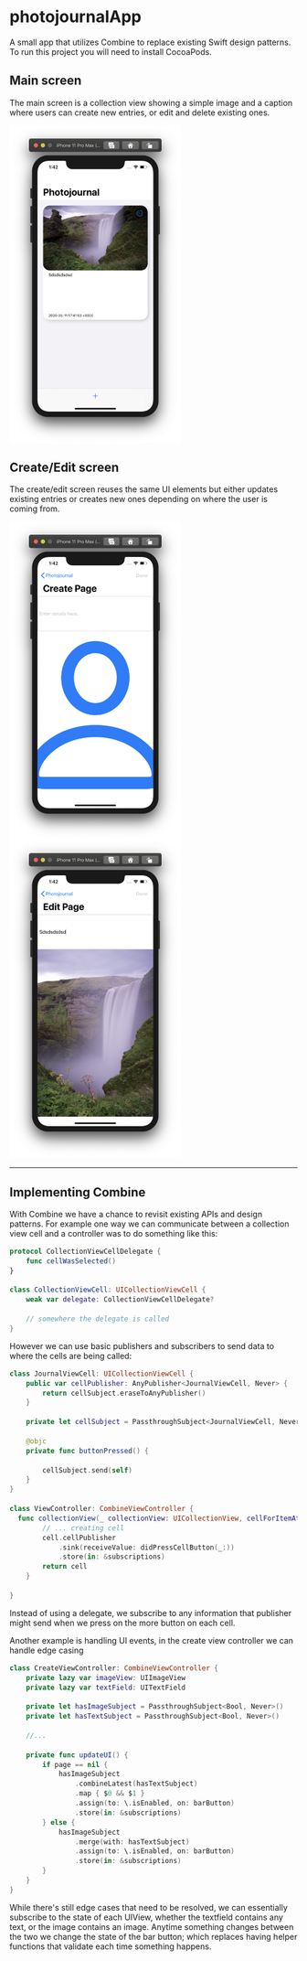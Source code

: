# photojournalApp
A small app that utilizes Combine to replace existing Swift design patterns.
To run this project you will need to install CocoaPods.

## Main screen
The main screen is a collection view showing a simple image and a caption where users can create new entries, or edit and delete existing ones.

<img src="https://github.com/ahadislam1/photojournalApp/blob/master/mainScreen.png" width="300" align ="center">

## Create/Edit screen
The create/edit screen reuses the same UI elements but either updates existing entries or creates new ones depending on where the user is coming from.

<img src="https://github.com/ahadislam1/photojournalApp/blob/master/createScreen.png" width="300" align ="left">
<img src="https://github.com/ahadislam1/photojournalApp/blob/master/EditScreen.png" width="300">

---

## Implementing Combine
With Combine we have a chance to revisit existing APIs and design patterns.  For example one way we can communicate between a collection view cell and a controller was to do something like this:

```swift
protocol CollectionViewCellDelegate {
    func cellWasSelected()
}

class CollectionViewCell: UICollectionViewCell {
    weak var delegate: CollectionViewCellDelegate?
    
    // somewhere the delegate is called
}
```

However we can use basic publishers and subscribers to send data to where the cells are being called:
```swift
class JournalViewCell: UICollectionViewCell {
    public var cellPublisher: AnyPublisher<JournalViewCell, Never> {
        return cellSubject.eraseToAnyPublisher()
    }
    
    private let cellSubject = PassthroughSubject<JournalViewCell, Never>()
    
    @objc
    private func buttonPressed() {
        
        cellSubject.send(self)
    }
}

class ViewController: CombineViewController {
  func collectionView(_ collectionView: UICollectionView, cellForItemAt indexPath: IndexPath) -> UICollectionViewCell {
        // ... creating cell
        cell.cellPublisher
            .sink(receiveValue: didPressCellButton(_:))
            .store(in: &subscriptions)
        return cell
    }

}
```

Instead of using a delegate, we subscribe to any information that publisher might send when we press on the more button on each cell.

Another example is handling UI events, in the create view controller we can handle edge casing 

```swift
class CreateViewController: CombineViewController {
    private lazy var imageView: UIImageView
    private lazy var textField: UITextField
    
    private let hasImageSubject = PassthroughSubject<Bool, Never>()
    private let hasTextSubject = PassthroughSubject<Bool, Never>()

    //...
    
    private func updateUI() {
        if page == nil {
            hasImageSubject
                .combineLatest(hasTextSubject)
                .map { $0 && $1 }
                .assign(to: \.isEnabled, on: barButton)
                .store(in: &subscriptions)
        } else {
            hasImageSubject
                .merge(with: hasTextSubject)
                .assign(to: \.isEnabled, on: barButton)
                .store(in: &subscriptions)
        }
    }
}
```

While there's still edge cases that need to be resolved, we can essentially subscribe to the state of each UIView, whether the textfield contains any text, or the image contains an image.  Anytime something changes between the two we change the state of the bar button; which replaces having helper functions that validate each time something happens.
